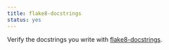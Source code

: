 ```yaml
---
title: flake8-docstrings
status: yes
---
```


Verify the docstrings you write with [flake8-docstrings](https://github.com/PyCQA/flake8-docstrings).
